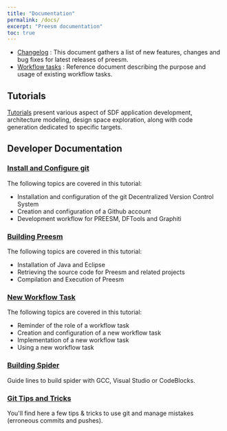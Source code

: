 ```yaml
---
title: "Documentation"
permalink: /docs/
excerpt: "Preesm documentation"
toc: true
---
```


*  [Changelog](https://github.com/preesm/preesm/blob/master/release_notes.md) : This document gathers a list of new features, changes and bug fixes for latest releases of preesm.
*  [Workflow tasks](http://preesm.insa-rennes.fr/website/data/uploads/doc/workflow_tasks.pdf) : Reference document describing the purpose and usage of existing workflow tasks.

## Tutorials

[Tutorials](/tutos/) present various aspect of SDF application development, architecture modeling, design space exploration, along with code generation dedicated to specific targets.

## Developer Documentation

### [Install and Configure git](/docs/gitsetup/)

The following topics are covered in this tutorial:

*   Installation and configuration of the git Decentralized Version Control System
*   Creation and configuration of a Github account
*   Development workflow for PREESM, DFTools and Graphiti

### [Building Preesm](/docs/buildpreesm/)


The following topics are covered in this tutorial:

*   Installation of Java and Eclipse
*   Retrieving the source code for Preesm and related projects
*   Compilation and Execution of Preesm


### [New Workflow Task](/docs/newtask/)

The following topics are covered in this tutorial:

*   Reminder of the role of a workflow task
*   Creation and configuration of a new workflow task
*   Implementation of a new workflow task
*   Using a new workflow task

### [Building Spider](/docs/buildspider/)

Guide lines to build spider with GCC, Visual Studio or CodeBlocks.

### [Git Tips and Tricks](/docs/gittips/)

You'll find here a few tips & tricks to use git and manage mistakes (erroneous commits and pushes).
